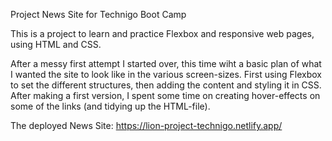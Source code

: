 Project News Site for Technigo Boot Camp

This is a project to learn and practice Flexbox and responsive web pages, using HTML and CSS.

After a messy first attempt I started over, this time wiht a basic plan of what I wanted the site to look like in the various screen-sizes. First using Flexbox to set the different structures, then adding the content and styling it in CSS.
After making a first version, I spent some time on creating hover-effects on some of the links (and tidying up the HTML-file).

The deployed News Site: 
https://lion-project-technigo.netlify.app/

